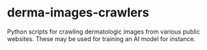 # derma-images-crawlers
Python scripts for crawling dermatologic images from various public websites.
These may be used for training an AI model for instance.
